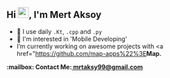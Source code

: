 ## Hi <img src="https://media.giphy.com/media/hvRJCLFzcasrR4ia7z/giphy.gif" width="25" height="25">, I'm Mert Aksoy

- 🚀 I use daily ```.Kt```, ```.cpp``` and ```.py```
- 🤔 I'm interested in 'Mobile Developing'
-  I’m currently working on awesome projects with <a href="https://github.com/map-apps%22%3E<strong>Map.</strong></a>
<p><b>:mailbox: Contact Me:<b><a href="mailto:mrtaksy99@gmail.com"> mrtaksy99@gmail.com<a><p>
